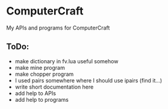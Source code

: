 # ComputerCraft
My APIs and programs for ComputerCraft


## ToDo:
- make dictionary in fv.lua useful somehow
- make mine program
- make chopper program
- I used pairs somewhere where I should use ipairs (find it...)
- write short documentation here
- add help to APIs
- add help to programs

